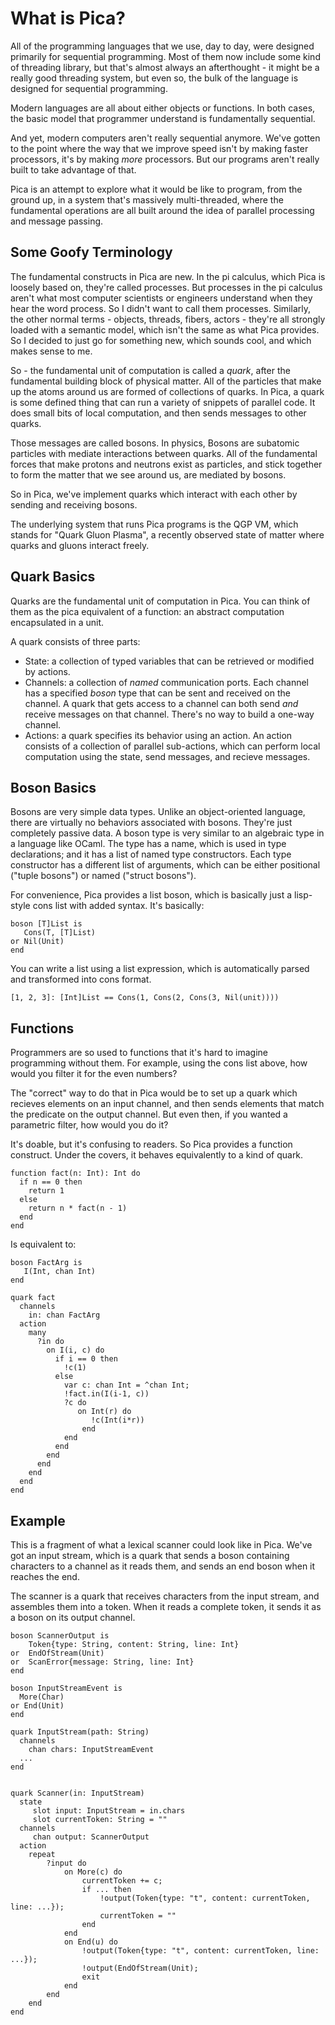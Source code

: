 # What is Pica?

All of the programming languages that we use, day to day, were designed
primarily for sequential programming. Most of them now include some kind
of threading library, but that's almost always an afterthought - it might
be a really good threading system, but even so, the bulk of the language is
designed for sequential programming.

Modern languages are all about either objects or functions. In both cases,
the basic model that programmer understand is fundamentally sequential.

And yet, modern computers aren't really sequential anymore. We've gotten to
the point where the way that we improve speed isn't by making faster
processors, it's by making _more_ processors. But our programs aren't
really built to take advantage of that.

Pica is an attempt to explore what it would be like to program,
from the ground up, in a system that's massively multi-threaded,
where the fundamental operations are all built around the idea
of parallel processing and message passing.

## Some Goofy Terminology

The fundamental constructs in Pica are new. In the pi calculus, which
Pica is loosely based on, they're called processes. But processes
in the pi calculus aren't what most computer scientists or engineers
understand when they hear the word process. So I didn't want to call
them processes. Similarly, the other normal terms - objects, threads,
fibers, actors - they're all strongly loaded with a semantic model,
which isn't the same as what Pica provides. So I decided to just
go for something new, which sounds cool, and which makes sense to me.

So - the fundamental unit of computation is called a _quark_, after the
fundamental building block of physical matter. All of the particles that
make up the atoms around us are formed of collections of quarks. In Pica, a quark is
some defined thing that can run a variety of snippets of parallel code. It
does small bits of local computation, and then sends messages to other quarks.

Those messages are called bosons. In physics, Bosons are subatomic particles
with mediate interactions between quarks. All of the fundamental forces that
make protons and neutrons exist as particles, and stick together to form
the matter that we see around us, are mediated by bosons.

So in Pica, we've implement quarks which interact with each other by
sending and receiving bosons.

The underlying system that runs Pica programs is the
QGP VM, which stands for "Quark Gluon Plasma", a recently observed
state of matter where quarks and gluons interact freely.

## Quark Basics

Quarks are the fundamental unit of computation in Pica. You can think of them as
the pica equivalent of a function: an abstract computation encapsulated in a unit.

A quark consists of three parts:

* State: a collection of typed variables that can be retrieved or modified
  by actions.
* Channels: a collection of _named_ communication ports. Each channel
  has a specified _boson_ type that can be sent and received on the
  channel. A quark that gets access to a channel can both send _and_ receive
  messages on that channel. There's no way to build a one-way channel.
* Actions: a quark specifies its behavior using an action. An action consists
  of a collection of parallel sub-actions, which can perform local computation
  using the state, send messages, and recieve messages.

## Boson Basics

Bosons are very simple data types. Unlike an object-oriented language,
there are virtually no behaviors associated with bosons. They're just
completely passive data. A boson type is very similar to an algebraic
type in a language like OCaml. The type has a name, which is used in
type declarations; and it has a list of named type constructors. Each
type constructor has a different list of arguments, which can be either
positional ("tuple bosons") or named ("struct bosons").

For convenience, Pica provides a list boson, which is basically just
a lisp-style cons list with added syntax. It's basically:

```
boson [T]List is
   Cons(T, [T]List)
or Nil(Unit)
end
```

You can write a list using a list expression, which is automatically
parsed and transformed into cons format.

```
[1, 2, 3]: [Int]List == Cons(1, Cons(2, Cons(3, Nil(unit))))
```

## Functions

Programmers are so used to functions that it's hard to imagine
programming without them. For example, using the cons list above,
how would you filter it for the even numbers?

The "correct" way to do that in Pica would be to set up a quark
which recieves elements on an input channel, and then sends
elements that match the predicate on the output channel. But even
then, if you wanted a parametric  filter, how would you do it?

It's doable, but it's confusing to readers. So Pica provides
a function construct. Under the covers, it behaves equivalently to
a kind of quark.

```
function fact(n: Int): Int do
  if n == 0 then
    return 1
  else
    return n * fact(n - 1)
  end
end
```

Is equivalent to:
```
boson FactArg is
   I(Int, chan Int)
end

quark fact
  channels
    in: chan FactArg
  action
    many
      ?in do
        on I(i, c) do
          if i == 0 then
            !c(1)
          else
            var c: chan Int = ^chan Int;
            !fact.in(I(i-1, c))
            ?c do
               on Int(r) do
                  !c(Int(i*r))
                end
            end
          end
        end
      end
    end
  end
end
```



## Example

This is a fragment of what a lexical scanner could look like
in Pica. We've got an input stream, which is a quark that
sends a boson containing characters to a channel as it reads them, and sends
an end boson when it reaches the end.

The scanner is a quark that receives characters from the input
stream, and assembles them into a token. When it reads a complete
token, it sends it as a boson on its output channel.

```
boson ScannerOutput is
    Token{type: String, content: String, line: Int}
or  EndOfStream(Unit)
or  ScanError{message: String, line: Int}
end

boson InputStreamEvent is
  More(Char)
or End(Unit)
end

quark InputStream(path: String)
  channels
    chan chars: InputStreamEvent
  ...
end


quark Scanner(in: InputStream)
  state
     slot input: InputStream = in.chars
     slot currentToken: String = ""
  channels
     chan output: ScannerOutput
  action
    repeat
        ?input do
            on More(c) do
                currentToken += c;
                if ... then
                    !output(Token{type: "t", content: currentToken, line: ...});
                    currentToken = ""
                end
            end
            on End(u) do
                !output(Token{type: "t", content: currentToken, line: ...});
                !output(EndOfStream(Unit);
                exit
            end
        end
    end
end
```